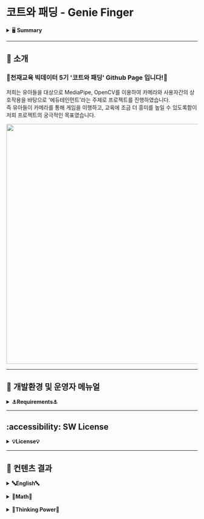 # 코트와 패딩 - Genie Finger

<details>
<summary>🖥 <b>Summary</b></summary><br>
  
### Team Name - 코트와 패딩
### Content Name - Genie Finger
### Team Member & R&R


<table>
  <tr>
    <td align="center">
    <a href="https://github.com/k-3730">
    <img src="https://github.com/k-3730.png" width="150px;" alt="홍준"/>
    <br />
    <sub>
    <b>권홍준</b><br>
    <b> :bulb: PM 및 컨텐츠 개발</b>
    </sub>
    </a>
    <br />
    <td align="center">
    <a href="https://github.com/dony1220">
    <img src="https://github.com/dony1220.png" width="150px;" alt="도현"/>
    <br />
    <sub>
    <b>김도현</b><br>
    <b>🌟 컨텐츠 개발 및 웹 개발</b>
    </sub>
    </a>
    <td align="center">
    <a href="https://github.com/dnddl6962">
    <img src="https://github.com/dnddl6962.png" width="150px;" alt="웅"/>
    <br />
    <sub>
    <b>장 웅</b><br>
    <b>🌟 웹 개발 및 컨텐츠 개발, 로그 연동</b>
    </sub>
    </a>
    <br />
    </td>
    <td align="center">
    <a href="https://github.com/surplus96">
    <img src="https://github.com/surplus96.png" width="150px;" alt="태영"/>
    <br />
    <sub>
    <b>최태영</b><br>
    <b> :bulb: 컨텐츠 개발 및 코드 정제</b>
    </sub>
    </a>
    <br />
    </td>    
    <br />
    </td>
  </tr>
</table>
<br/>


<h3 align="left"><b>🛠 Used Tool/Stack 🛠</b></h3>
</br>
<p align="left">


<img alt="Python" src ="https://img.shields.io/badge/Python-3776AB.svg?&style=for-the-badge&logo=Python&logoColor=white"/>
<img alt="TensorFlow" src ="https://img.shields.io/badge/TensorFlow-FF6F00.svg?&style=for-the-badge&logo=TensorFlow&logoColor=black"/>
<img alt="Jupyter" src ="https://img.shields.io/badge/Jupyter-F37626.svg?&style=for-the-badge&logo=Jupyter&logoColor=white"/>
<img alt="OpenCV" src ="https://img.shields.io/badge/OpenCV-5C3EE8.svg?&style=for-the-badge&logo=OpenCV&logoColor=white"/>
<img alt="OpenAI" src ="https://img.shields.io/badge/OpenAI-412991.svg?&style=for-the-badge&logo=OpenAI&logoColor=white"/>
<img alt="Anaconda" src ="https://img.shields.io/badge/Anaconda-44A833.svg?&style=for-the-badge&logo=Anaconda&logoColor=black"/>
<img alt="Flask" src ="https://img.shields.io/badge/Flask-000000.svg?&style=for-the-badge&logo=Flask&logoColor=white"/>


<h3 align="left"><b>🛠 Used SCM 🛠</b></h3>
</br>
<p align="left">
<img alt="GitHub" src ="https://img.shields.io/badge/GitHub-181717.svg?&style=for-the-badge&logo=GitHub&logoColor=white"/>
<img alt="Slack" src ="https://img.shields.io/badge/Slack-4A154B.svg?&style=for-the-badge&logo=Slack&logoColor=pupple"/>

</details>


- - -
## 📃 **소개**
### **🥇천재교육 빅데이터 5기 '코트와 패딩' Github Page 입니다!🥇**
저희는 유아들을 대상으로 MediaPipe, OpenCV를 이용하여 카메라와 사용자간의 상호작용을 바탕으로 '에듀테인먼트'라는 주제로 프로젝트를 진행하였습니다.
<br>
즉 유아들이 카메라를 통해 게임을 이행하고, 교육에 조금 더 흥미를 높일 수 있도록함이 저희 프로젝트의 궁극적인 목표였습니다.
<br>
<p align="left">
  <img src="https://github.com/dnddl6962/flask/assets/96913965/0af57721-4025-4458-9333-cb2df39dabb8" width = "630px">
</p>

- - -

## **🥑 개발환경 및 운영자 메뉴얼**
<details>
<summary><b>⚓Requirements⚓</b></summary>
  <br>
  1. 주요 개발환경
  <br>
  <br>
    - Flask == 3.0.0
  <br>
    - cvzone == 1.6.1
  <br>
    - mediapipe == 0.10.9
  <br>
    - opencv-contrib-python == 4.9.0.80
  <br>
    - opencv-python == 4.9.0.80
  <br>
    - PyAutoGUI == 0.9.54
  <br>
    - pynput == 1.7.6
  <br>
    - requirements.txt를 별첨하였으며 requirements.txt를 install을 통해 라이브러리를 설치하여 적절하게 환경 Setting이 가능합니다.
  <br>
  <br>
  2. 운영자 메뉴얼
  <br>
  
  - tools 폴더에 담긴 파일에 모든 컨텐츠들이 담겨 있으며, app 파일 하나를 실행했을시에, 돌아갈 수 있도록 분기 처리를 진행하였습니다. 따라서, app.py 코드를 실행하였을 때, 모든 컨텐츠들이 작동하며 app.py 파일에서 Port 번호를 조절하여 User가 사용하는 환경과 상황에 걸맞게 세팅하게끔 설정해 놓았습니다. 뿐만 아니라 Font_path를 커스텀하게 설정해야 합니다.
  
  - 후에 Flask를 실행하면 컨텐츠를 이용할 수 있습니다.

  - 뿐만 아니라, 개인정보동의 항목을 추가하여 사용자가 웹 캠에 나오는 이미지에 대해서 해당 정보와 로그에 대한 개인정보 수용 여부 UI를 보여주며, 동의하면 해당 컨텐츠가 실행될 것이며 동의하지 않을 시 컨텐츠가 종료됩니다.
  </br>
  
</details>

- - -
## **:accessibility: SW License**
<details>
<summary><b>💡License💡</b></summary>
1. Font : JalnanGothic.TTF
   <p align='left'>
      <img width="400" alt="20231121110245_KakaoTalk_20231120_190823851" src="https://github.com/dnddl6962/flask/assets/96913965/848d1362-738e-4b94-9e19-6356e5380959" width = "630px">
     <br>
     해당 링크를 참조해서 폰트를 다운받아주시고, 라이센스를 참고해주시기 바랍니다.
     <br>
     https://image.goodchoice.kr/images/jalnan_font/jalnan-font-190124ver.pdf
     <br>
     <br>
     
2. MediaPipe : **Apache 2.0 License**
   
   - 해당 라이브러리는 Apache 2.0 License에 의거합니다. 따라서 MediaPipe License를 별첨하였으며 라이센스에 대해서는 해당 파일을 참조하시면 됩니다.
   </p>
   
3. CVZONE : **MIT License**
   - 해당 라이브러리는 MIT License에 의거합니다. 따라서 MIT License를 별첨하였으며 라이센스에 대해서는 해당 파일을 참조하시면 됩니다.
   
4. Flask : **BSD License**
   - 해당 라이브러리는 BSD License에 의거합니다. 따라서 BSD License를 별첨하였으며 라이센스에 대해서는 해당 파일을 참조하시면 됩니다.

5. Pillow : **PIL Software License**
   - 해당 라이브러리는 PIL Software License에 의거합니다. 따라서 PIL Software License를 별첨하였으며 라이센스에 대해서는 해당 파일을 참조하시면 됩니다.

</details>

- - -
## **🧑 컨텐츠 결과**
<details>
<summary><b>🔤English🔤</b></summary>
  <p align='left'>
    <img width="400" alt = "english proto1" src = "https://github.com/dnddl6962/flask/assets/96913965/4990cbec-d143-4cbd-945c-44f50d085166" width = "630px">
    <br>
      이미지 맞히기
  <p align='center'>
    <img width="400" alt = "english proto2" src = "https://github.com/dnddl6962/flask/assets/96913965/a42a78af-f84e-49d1-b06e-5741318cbd36" width = "630px">
    <br>
      영어 단어 맞히기
</details>

<br>

<details>
<summary><b>💯Math💯</b></summary>
  <p align='left'>
    <img width="400" alt = "math proto" src = "https://github.com/dnddl6962/flask/assets/96913965/160bc60d-0f10-4e02-a5d6-45bfb53c9b36" width = "630px">
    <br>
      덧셈/뺄셈 Quiz
</details>

<br>

<details>
<summary><b>🧠Thinking Power🧠</b></summary>
</details>
